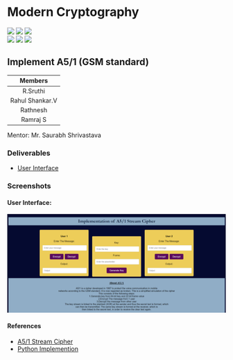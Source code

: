 # Modern Cryptography

![](https://img.shields.io/badge/Batch-22CYS-lightgreen) ![](https://img.shields.io/badge/UG-blue) ![](https://img.shields.io/badge/Subject-MC-blue) <br/>
![](https://img.shields.io/badge/Lecture-3-orange) ![](https://img.shields.io/badge/Tutorial-1-orange) ![](https://img.shields.io/badge/Credits-4-orange)

## Implement A5/1 (GSM standard)

| Members | 
|:-------:|
| R.Sruthi | 
| Rahul Shankar.V | 
| Rathnesh |
| Ramraj S |

Mentor: Mr. Saurabh Shrivastava

### Deliverables
- [User Interface](https://r-sruthi.github.io/A51-Stream-Cipher/)

### Screenshots
#### User Interface: 
![image](https://github.com/R-Sruthi/A51-Stream-Cipher/blob/main/img/img_1.png)

#### References
- [A5/1 Stream Cipher](https://asecuritysite.com/symmetric/a5)
- [Python Implemention](https://github.com/dkushagra/a51-python)
